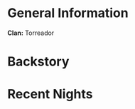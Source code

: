 <!-- TITLE: Vauclair -->
<!-- SUBTITLE: Member of the Primogen-->

# General Information
**Clan:** Torreador

# Backstory
# Recent Nights